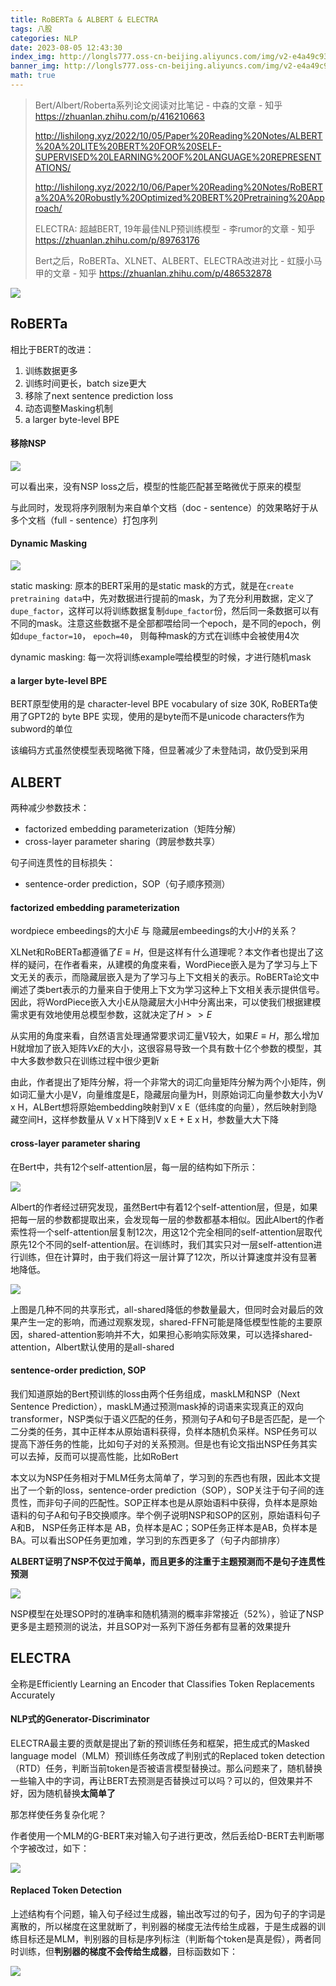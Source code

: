 ```yaml
---
title: RoBERTa & ALBERT & ELECTRA
tags: 八股
categories: NLP
date: 2023-08-05 12:43:30
index_img: http://longls777.oss-cn-beijing.aliyuncs.com/img/v2-e4a49c933af91793292ca6ba2e6c08db_r.jpg
banner_img: http://longls777.oss-cn-beijing.aliyuncs.com/img/v2-e4a49c933af91793292ca6ba2e6c08db_r.jpg
math: true
---
```


> Bert/Albert/Roberta系列论文阅读对比笔记 - 中森的文章 - 知乎 https://zhuanlan.zhihu.com/p/416210663
>
> http://lishilong.xyz/2022/10/05/Paper%20Reading%20Notes/ALBERT%20A%20LITE%20BERT%20FOR%20SELF-SUPERVISED%20LEARNING%20OF%20LANGUAGE%20REPRESENTATIONS/
>
> http://lishilong.xyz/2022/10/06/Paper%20Reading%20Notes/RoBERTa%20A%20Robustly%20Optimized%20BERT%20Pretraining%20Approach/
>
> ELECTRA: 超越BERT, 19年最佳NLP预训练模型 - 李rumor的文章 - 知乎 https://zhuanlan.zhihu.com/p/89763176
>
> Bert之后，RoBERTa、XLNET、ALBERT、ELECTRA改进对比 - 虹膜小马甲的文章 - 知乎 https://zhuanlan.zhihu.com/p/486532878

![](http://longls777.oss-cn-beijing.aliyuncs.com/img/v2-e4a49c933af91793292ca6ba2e6c08db_r.jpg)



## RoBERTa

相比于BERT的改进：

1. 训练数据更多
2. 训练时间更长，batch size更大
3. 移除了next sentence prediction loss
4. 动态调整Masking机制
5. a larger byte-level BPE



#### 移除NSP

![](http://longls777.oss-cn-beijing.aliyuncs.com/img/image-20221007154545994.png)

可以看出来，没有NSP loss之后，模型的性能匹配甚至略微优于原来的模型

与此同时，发现将序列限制为来自单个文档（doc - sentence）的效果略好于从多个文档（full - sentence）打包序列



#### Dynamic Masking

![](http://longls777.oss-cn-beijing.aliyuncs.com/img/image-20221007155117023.png)

static masking: 原本的BERT采用的是static mask的方式，就是在`create pretraining data`中，先对数据进行提前的mask，为了充分利用数据，定义了`dupe_factor`，这样可以将训练数据复制`dupe_factor`份，然后同一条数据可以有不同的mask。注意这些数据不是全部都喂给同一个epoch，是不同的epoch，例如`dupe_factor=10`， `epoch=40`， 则每种mask的方式在训练中会被使用4次

dynamic masking: 每一次将训练example喂给模型的时候，才进行随机mask



####  a larger byte-level BPE

BERT原型使用的是 character-level BPE vocabulary of size 30K, RoBERTa使用了GPT2的 byte BPE 实现，使用的是byte而不是unicode characters作为subword的单位

该编码方式虽然使模型表现略微下降，但显著减少了未登陆词，故仍受到采用





## ALBERT

两种减少参数技术：

- factorized embedding parameterization（矩阵分解）
- cross-layer parameter sharing（跨层参数共享）

句子间连贯性的目标损失：

-  sentence-order prediction，SOP（句子顺序预测）



#### factorized embedding parameterization

wordpiece embeedings的大小$E$  与 隐藏层embeedings的大小$H$的关系？

XLNet和RoBERTa都遵循了$E≡H$，但是这样有什么道理呢？本文作者也提出了这样的疑问，在作者看来，从建模的角度来看，WordPiece嵌入是为了学习与上下文无关的表示，而隐藏层嵌入是为了学习与上下文相关的表示。RoBERTa论文中阐述了类bert表示的力量来自于使用上下文为学习这种上下文相关表示提供信号。因此，将WordPiece嵌入大小E从隐藏层大小H中分离出来，可以使我们根据建模需求更有效地使用总模型参数，这就决定了$H>>E$

从实用的角度来看，自然语言处理通常要求词汇量V较大，如果$E≡H$，那么增加H就增加了嵌入矩阵$V$x$E$的大小，这很容易导致一个具有数十亿个参数的模型，其中大多数参数只在训练过程中很少更新

由此，作者提出了矩阵分解，将一个非常大的词汇向量矩阵分解为两个小矩阵，例如词汇量大小是V，向量维度是E，隐藏层向量为H，则原始词汇向量参数大小为V x H，ALBert想将原始embedding映射到V x E（低纬度的向量），然后映射到隐藏空间H，这样参数量从 V x H下降到V x E + E x H，参数量大大下降



####  cross-layer parameter sharing

在Bert中，共有12个self-attention层，每一层的结构如下所示：

![](http://longls777.oss-cn-beijing.aliyuncs.com/img/2906939-20220815131824715-431109172.png)

Albert的作者经过研究发现，虽然Bert中有着12个self-attention层，但是，如果把每一层的参数都提取出来，会发现每一层的参数都基本相似。因此Albert的作者索性将一个self-attention层复制12次，用这12个完全相同的self-attention层取代原先12个不同的self-attention层。在训练时，我们其实只对一层self-attention进行训练，但在计算时，由于我们将这一层计算了12次，所以计算速度并没有显著地降低。

![](http://longls777.oss-cn-beijing.aliyuncs.com/img/image-20221006162451080.png)

上图是几种不同的共享形式，all-shared降低的参数量最大，但同时会对最后的效果产生一定的影响，而通过观察发现，shared-FFN可能是降低模型性能的主要原因，shared-attention影响并不大，如果担心影响实际效果，可以选择shared-attention，Albert默认使用的是all-shared



####  sentence-order prediction, SOP

我们知道原始的Bert预训练的loss由两个任务组成，maskLM和NSP（Next Sentence Prediction），maskLM通过预测mask掉的词语来实现真正的双向transformer，NSP类似于语义匹配的任务，预测句子A和句子B是否匹配，是一个二分类的任务，其中正样本从原始语料获得，负样本随机负采样。NSP任务可以提高下游任务的性能，比如句子对的关系预测。但是也有论文指出NSP任务其实可以去掉，反而可以提高性能，比如RoBert

本文以为NSP任务相对于MLM任务太简单了，学习到的东西也有限，因此本文提出了一个新的loss，sentence-order prediction（SOP），SOP关注于句子间的连贯性，而非句子间的匹配性。SOP正样本也是从原始语料中获得，负样本是原始语料的句子A和句子B交换顺序。举个例子说明NSP和SOP的区别，原始语料句子 A和B， NSP任务正样本是 AB，负样本是AC；SOP任务正样本是AB，负样本是BA。可以看出SOP任务更加难，学习到的东西更多了（句子内部排序）

**ALBERT证明了NSP不仅过于简单，而且更多的注重于主题预测而不是句子连贯性预测**

![](http://longls777.oss-cn-beijing.aliyuncs.com/img/20190929114712400.png)

NSP模型在处理SOP时的准确率和随机猜测的概率非常接近（52%），验证了NSP更多是主题预测的说法，并且SOP对一系列下游任务都有显著的效果提升



## ELECTRA

全称是Efficiently Learning an Encoder that Classifies Token Replacements Accurately



#### NLP式的Generator-Discriminator

ELECTRA最主要的贡献是提出了新的预训练任务和框架，把生成式的Masked language model（MLM）预训练任务改成了判别式的Replaced token detection（RTD）任务，判断当前token是否被语言模型替换过。那么问题来了，随机替换一些输入中的字词，再让BERT去预测是否替换过可以吗？可以的，但效果并不好，因为随机替换**太简单了**

那怎样使任务复杂化呢？

作者使用一个MLM的G-BERT来对输入句子进行更改，然后丢给D-BERT去判断哪个字被改过，如下：

![](http://longls777.oss-cn-beijing.aliyuncs.com/img/v2-2d8c42a08e37369b3b504ee006d169a3_1440w.webp)



#### Replaced Token Detection

上述结构有个问题，输入句子经过生成器，输出改写过的句子，因为句子的字词是离散的，所以梯度在这里就断了，判别器的梯度无法传给生成器，于是生成器的训练目标还是MLM，判别器的目标是序列标注（判断每个token是真是假），两者同时训练，但**判别器的梯度不会传给生成器**，目标函数如下：

![](http://longls777.oss-cn-beijing.aliyuncs.com/img/image-20230805133353516.png)



